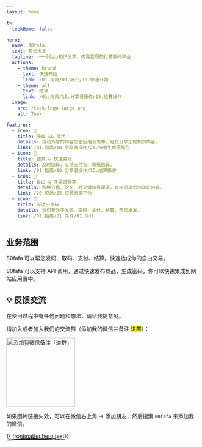 ```yaml
---
layout: home

tk:
  teekHome: false

hero:
  name: 80fafa
  text: 帮您发发
  tagline: ✨一个助力知识分享、内容变现的付费取码平台
  actions:
    - theme: brand
      text: 快速开始
      link: /01.指南/01.简介/10.快速开始
    - theme: alt
      text: 结算
      link: /01.指南/10.分享者操作/15.结算操作
  image:
    src: /teek-logo-large.png
    alt: Teek

features:
  - icon: 📖
    title: 简单 && 灵活
    details: 自动为您的内容加密压缩及发布，轻松分享您的知识内容。
    link: /01.指南/10.分享者操作/20.快速生成压缩包
  - icon: 🎉
    title: 结算 & 快速变现
    details: 及时结算，支持支付宝、微信结算。
    link: /01.指南/10.分享者操作/15.结算操作
  - icon: 🎇
    title: 自由 & 多渠道分享
    details: 各种云盘、论坛、社交媒体等渠道，自由分享您的知识内容。
    link: /20.资源/05.资源分享平台
  - icon: 📝
    title: 专注于发码
    details: 我们专注于发码、取码、支付、结算，帮您发发。
    link: /01.指南/01.简介/01.简介
---
```


## 业务范围

80fafa 可以帮您发码、取码、支付、结算。快速达成你的自由交易。

80fafa 可以支持 API 调用，通过快速发布商品，生成密码，你可以快速集成到网站应用当中。

## 💡 反馈交流

在使用过程中有任何问题和想法，请给我提意见。

请加入或者加入我们的交流群（添加我的微信并备注 <mark>进群</mark>）：

<img src="https://cdn.jsdelivr.net/gh/market02/jsdelivr-picture@main/weixinma.jpg" alt="添加我微信备注「进群」" style="width: 180px;" />

如果图片链接失效，可以在微信右上角 -> 添加朋友，然后搜索 `80fafa` 来添加我的微信。

<script setup lang="ts">
import { onMounted } from "vue";
import { useData } from "vitepress";
import { readingIcon } from "vitepress-theme-teek"

const { frontmatter } = useData();
onMounted(() => {
  const heroTextDom = document.querySelector<HTMLElement>(".VPHero .text");
  const textDom = document.querySelector<HTMLElement>("#hero-text");

  if (!heroTextDom || !textDom) return;

  while (heroTextDom.lastChild) heroTextDom.lastChild.remove();
  heroTextDom.append(textDom);
});
</script>

<span id="hero-text" style="display: inline-block; position: relative">
  {{ frontmatter.hero.text}}
  <svg style="color: var(--vp-c-brand); position: absolute; z-index: -1; top: 1em; left: 0.2em; width: calc(100% - 0.7em); height: auto;" width="240" height="11" viewBox="0 0 240 11" fill="currentColor" xmlns="http://www.w3.org/2000/svg">
    <path d="M20.766 10.187c.939-.024.386-.885.552-1.401 1.105-.301.553.626.962 1.061.685-.263 1.171-1.1 1.696-1.085.044.144.15.191.044.378.697-.736 2.21-.134 2.995-1.052a.55.55 0 0 1 .127.215 3.35 3.35 0 0 1-.204-1.204c.42-.034.751-.593.94 0-.255 0-.266.23-.377.416l.426-.273c.448.813-.586.316-.553.927.84-.306 1.802-1.037 2.476-.831.182.803-1.525.339-.608 1.023l-1.033-.268c.85 1.248-.625-.057.171 1.276 1.348.177 1.47-.478 2.818-.3.276-.479-.132-.66.144-1.124 1.857-.885 1.602 1.984 2.94.846.337-.555.42-1.582 1.442-1.08l-.276.889c1.298.038.668-1.348 2.06-.784-.226.368-1.005.344-.8.444.917.689.59-.545 1.27-.569l.16.827c1.371-.181 2.863-.827 4.388-1.037-.072.249-.326.512.044.746 1.912-.478 4.123-.058 6.007.368l.68-.727c.05.015.095.04.132.074a.275.275 0 0 1 .077.118c.014.044.015.091.004.136a.27.27 0 0 1-.07.122c.74.243 0-.445.354-.732.414-.062.552.383.315.603 1.248-.636 3.586-1.401 4.973-.694l-.254.22c1.06.249 1.105-1.477 2.127-.855l-.182.129c2.293.23 4.785-.478 6.564.52.293-1.017 2.272.393 2.365-1.022 1.327.664.967.927 2.813 1.348.492.052.702-.899 1.299-1.061l.044.731.79-.794.47.87.552-.205a.66.66 0 0 1-.332-.2.517.517 0 0 1-.132-.33c.873-.354 2.177.477 2.21.831l2.078-.679c-.039.301-.387.411-.657.607 1.105-.779.226.77 1.232.053-.144-.163.06-.44.077-.588.553.435 1.691.416 2.547.205l-.149.512c1.558.1 3.271-.31 5.018-.335-.636-.224-.514-1.109 0-1.204l.226.774c.32-.478-.552-.282.122-.884.652.076.464.875.094 1.138l.784-.287c.056.23-.127.358-.165.655.309-.478 1.387.75 1.834-.096l.05.23c1.746-.03 2.53-.316 3.95-.383 0-.674.553-.535.984-1.085 1.05.196 2.21.707 3.482.63.878-.343.243-.568.635-.955.077.612 1.332.535.69.985a15.353 15.353 0 0 0 3.83-.68c-.21-.243-.447-.353-.331-.563a.738.738 0 0 1 .275.01c.09.02.173.058.245.11a.58.58 0 0 1 .169.188c.04.072.061.151.062.232l-.088.067c2.127-.956 4.973 1.706 6.669.41l-.099.068 1.763-.684c.817.1-.481.478.127.842 1.9-1.043 3.022.12 4.586-.574 1.243 1.793 4.327-.167 5.979.956l-.1-.42c.426-.421.52.234.835.33-.05-.33-.464-.378-.205-.613 3.598-.545 7.438.598 11.129.956 1.348.11.757-2.203 2.465-1.195l-.481.794c2.719-.956 5.564 0 8.233-.77-.154.182-.16.416-.425.416.552.574 2.083.034 2.094-.435.42.053.1.425.354.665.552.339 1.42-.732 1.718-.158.05.09-.16.186-.265.23.37-.278 1.719.076 1.365-.589 1 .32 1.917-.287 2.713.105.553-.736 1.713.364 1.884-.683-.077 1.08 1.752.875 2.387.377-.215.326.553.345.299.794.718 0 1.381-.206 1.265-.76 1.315 1.305 2.686-1.018 3.415.645a45.888 45.888 0 0 1 6.078-1.17c-.082 1.075-2.138.09-2.066 1.218 1.834-.425 2.906-1.343 4.719-1.066.47.153-.276.478-.437.65 1.835-.43 3.537.148 5.172-.42 0 .1-.182.21-.348.291.321-.033.741.167.713-.325l-.315.13c-.497-.718 1.304-1.468 1.365-1.841-.553 1.396 1.602.377.707 2.137a.73.73 0 0 0 .337-.263.58.58 0 0 0 .1-.383c.315.1.409.297.083.665 1.155-.254.757-.78 1.801-.75 0 .233-.221.324-.337.601.553-.478 1.078-.908 1.951-.697-.056.143.044.33-.216.325 1.509-.048 2.603-1.195 4.249-.722-.513 1.023.553.349.625 1.243l.895-.254-.348-.44c.785.034 1.492-.602 2.155-.296l-.591.354 1.47-.139-.824-.354c.807-.444-.055-1.132.978-.86-.21.086.785.029 1.177.56.398-.278.801-.57 1.376-.335.138.291-.149.984-.055 1.176.398-.736 1.834-.168 2.337-.956-.143.227-.192.49-.138.745l.337-.597c.359.2.409.296.337.669 1.105.134-.309-1.138.967-.626-.105.048-.055.138-.27.23 1.287.277 2.519-.335 3.702 0 .326.903-1.05.195-.669.955 1.724-.129 3.592-.999 5.25-.74l-.31-.106c.277-1.262 1.221.66 2.083.086-.21.086-.298.693-.237.555 1.105.234 2.343-.249 4.083-.603l-.226.32c.657.311 1.763.216 2.481.383.226-.315.641-.253.403-.731 2.166 1.912 4.305-.89 6.228.726-.238 0-.553.268-.387.273l1.702-.244c-.111-.554-.21-.34-.553-.784.124-.163.292-.298.489-.392.198-.094.419-.145.644-.148-.774.34-.028.884.287 1.205-.049-.173.072-.354.05-.526.846 1.008.199-1.11 1.376-.407l-.077.287c.458-.134.889-.478 1.37-.401.177.645-.492.282-.552.803.685 0 1.403-1.162 1.994-.507-.298.167-.718.158-1.016.325.641.77.729.583 1.221.717h-.044l1.138.378-.282-.21c.928-1.635 1.752-.25 2.951-1.3-1.166.994-.21.592-.332 1.309.288.21.724.454.586.65.553-.564.89.478 1.696-.34 0 .235.581.044.431.627.713-.163-.149-.411-.077-.703 1.133-.76 2.514 1.061 4.139.029 1.376-.397 1.658-1.171 2.94-1.515.403.392-.393.836-.393.836.267.161.581.255.906.27a1.97 1.97 0 0 0 .934-.184c-.138.196 0 .373.172.64.519-.038.386-.831 1.05-.477a3.24 3.24 0 0 1-.553.918c.619-.192 1.243-.603 1.884-.79.149.412-.409.603-.646.856.718-.153 1.851-.296 2.105-.927l-.442-.248c.26 0 .105.559-.094.669-.63.478-.862-.258-.884-.478l.459-.134c-.387-1.382-1.818.148-2.719.033l.431-.956-.973.784c-.182-.263-.287-.822.166-.956-.624-.516-.591.33-1.105-.239-.055-.086-.028-.134.033-.172l-.646.273c.132-.201-.072-.703.309-.545-1.105-.617-1.873.674-2.26-.096l.099-.057c-1.596.272-.193.721-1.414 1.534l-.713-1.83-.188.721c-.16-.033-.481-.1-.409-.387-.63.478.089.32-.287.78-.752-.699-2.172.229-2.293-.957-.31.545.729.478-.127.813-.183-1.258-.978.181-1.658-.416.254-.636.917-.273.226-.875-.486 1.076-1.386-.282-2-.096-.066.87-1.332.32-2.354.579.078-.292-1.89-.54-2.818-.885l.033-.148c-.221.87-1.182.674-1.901.832a.906.906 0 0 1 .132-.55c.102-.169.258-.31.449-.406h-.669a.979.979 0 0 1-.34.327 1.167 1.167 0 0 1-.478.151l.194-.65c-.885 0-1.813.712-2.94.244-.083.607.84 1.725-.381 2.103-.034-.335-.056-.899.27-1.028-.105.043-.381.263-.585.12l.502-.545c-.508-.258-.287.478-.701.397 0-.478-.293-.35-.221-.722.11-.038.359.205.525 0a1.931 1.931 0 0 1-.691-.264 1.649 1.649 0 0 1-.503-.487c.028.268-.028.636-.37.684-.89 0-.282-.574-.79-.832-.227.325-.78-.033-.824.674-.259 0-.293-.34-.387-.535-.469.3-2.149.033-1.657.793l.116.053s-.05 0-.078.033c-1.525.66-3.105-.478-4.608-.224V3.34c-.895.244-1.984.106-2.636.593a.711.711 0 0 1-.402-.28.553.553 0 0 1-.084-.442c-.691.158-.774.416-1.746 0 .701-.396-.221-.373.713-.287-.879-.224-1.067-.607-2.039 0 .342-.597-.641-.774-1.067-.602l.608.445c-.436.053-.88.039-1.31-.043l.254-.794c-1.784-1.004-3.315 1.578-4.647-.067-.497.545.973.411.553 1.052-.829-.124-1.658-1.286-1.929-1.29-1.132-.479-1.105 1.137-2.282.812a.818.818 0 0 1 .031.774.938.938 0 0 1-.264.323 1.11 1.11 0 0 1-.397.198c-.829-.124-.994-1.214-.464-1.434.205 0 .299.072.288.168.27-.096.629-.21.303-.526l-.116.282c-.403-.297-1.552-.292-1.271-.75-.635.257-.281.477.183.616-1.061-.435-1.658-.053-2.763-.344.171.162.326.478.155.478-1.608-.378-.724.526-1.824.636-.608-.445.249-1.033-.862-.684-.668-.306-.127-.755.149-.985-1.016.536-1.867-.387-2.442-.478l.553-.22a1.892 1.892 0 0 1-.846.12l.293.573c-.309-.105-.553-.11-.553-.348-.326.368.227.956-.42 1.434-.403-.297-1.265.286-1.392-.478 1.298.272-.127-.76.978-.866a1.102 1.102 0 0 1-.851.024c-.044-.086.044-.157.133-.2-1.233-.689-.592.846-1.879.807.171-.42-.287-.808-.497-.721.519 0 .237.712-.249 1.027-.823-.34-.906.235-1.337.187l.491.162c-.176.426-.585.364-1.165.478-.045-.33.524-.22.326-.368-.652.736-1.437-.793-2.338-.306-.409-.291-.027-.798-.387-.999-1.011.54-1.077-.588-2.133-.148.293.574.349.435-.403.985l1.735-.387-1.105.822c.525 0 1.105-.35 1.42-.249-.553.478-.481.316-.238.794-.701-.86-1.425.478-2.21-.1l.044-1.41c-1.232-.641-2.21.702-3.823.334l.513.248c-.221.56-.994.072-1.519.292.055-.478-.271-.645-.492-.956.028.349-1.177-.043-1.337.899l-.707-.627c-1.305-.267-1.503 1.33-2.763 1.157.381-.507-.183-.846.657-1.21-.414 0-.79-.095-.801.23-.276-.263-1.199.646-1.575.215-.182.206-.243.698-.713.655a.337.337 0 0 1 0-.234c0 .234-.735.31-.331.837-1.271-1.478-3.592.095-4.708-1.172-.936.165-1.883.277-2.835.335.05-.139 0-.234.16-.186-1.143-.44-.707 1.352-2.005.86-.664-.765.69-.411.276-.703-.171-1.553-1.564.21-2.437-.702l.21-.091c-.663-.555-1.608.564-2.713.454a.326.326 0 0 0 0-.234c-.746.784-2.155 1.051-3.205 1.271.326-.607.475-.32.276-.956-.47.091.138.99-.801 1.167-.304-.33-.984-.622-1.078-1.282l.89-.019c-.459-.85-1.149.034-1.613-.114l.055-.368c-1.36.124-1.376 1.06-2.835.999l.155.282c-.796.956-.674-.521-1.465.172l-.248-.956c-.871.453-1.797.82-2.763 1.094.552-.698 1.658-1.06 2.315-1.477-.519 0-1.774.072-2.044.54.21-.09.475-.325.685-.181a2.832 2.832 0 0 1-1.094.83 3.298 3.298 0 0 1-1.42.27c.171-1.832-2.713-.455-3.482-1.865-1.834.693-3.652-.258-5.796-.13.774 1.435-.625.049-.481 1.507-.497.1-.685.076-.729 0l-1.525-.86c-.365-.421.469-.326.42-.65-1.106-.106-.465-.618-1.194-1 .155.521-.37.75-1 .56l.901.659c-1.52.793-1.338-1.214-2.868-.43l.48-.478c-.79.277-2.917 0-3.674 1.204-.144-.167-.332-.564 0-.674-1.89-.148-4.183 1.31-5.664.612l.138-.358c-.348.105-.602.678-1.05.325 0-.148.138-.359 0-.378-.182.124-.923.64-1.392.44l.386-.411c-1.85-.44-2.807 1.023-4.343 1.29 0-1.051-1.475-1.376-2.21-1.53V.685c-2.15-.086-3.625.956-5.598 1.4-1.265-1.118-4.188-.392-6.194-.99.31.182 0 .818-.37.957-.475-.206-1.266.755-1.221-.21h.165c-.375-.957-1.326-.67-2.072-.675l-.083 1.267c-2.006-1.778-5.106.813-6.227-.803-.459.33-1.045.34-1.498.67v-.68a12.396 12.396 0 0 0-3.575 0l.31-.478c-.912 0-1.072 1.98-1.912 2.042l-.288-1c-1.591.053-3.232-.774-4.763.192 0-.148.055-.445.31-.478-.746 0-2.918-.588-2.587.788-.06-.903-1.657-.038-2.48.388l.104-.689c-.685.875-.701 1.11-1.696 1.377-.243-.076-.238-.526.088-.368-.812-.32-.59.655-1.574.33l.342-.435c-.823-.029-.746.2-1.177.707-.503.287-1.564-.114-1.713-.712-.094.368-.52.875-1.011.717a.38.38 0 0 1 .013-.245.442.442 0 0 1 .164-.2c-1.393-.406-2 .851-2.973.235a.553.553 0 0 0-.182-.392 9.431 9.431 0 0 1 1.89.028c0-.616-.912-.688-.255-1.563-.685.478-1.845 1.54-2.713 1.286a.84.84 0 0 1-.1-.215l.061-.072a.668.668 0 0 0-.295 0 .61.61 0 0 0-.257.125 1.992 1.992 0 0 0-.718-.158c-.128-.507-1.023-.234-1.465-.244.072.67-.508.583.06 1.119-.07-.048.078-.086.366-.125a.528.528 0 0 0 .188-.076l-.028.062c.287-.033.663-.062 1.105-.09-.332.358-.68.654-1.183.3-.204.445-.43.894-.552 1.11-.647-.914-1.83-1.377-2.022-1.946-1.321.43-3.145.368-3.918 1.663-.376.177-.459-.344-.614-.535.216-.139.476-.13.586-.316-.74.354-2.249.216-2.381 1.105-.984-.364.491-.837-.818-.636l.166-.277c-2.675-1.291-4.09 2.433-7.068.755.204.105.304.148.354.296-3.316-.645-6.709 1.038-10.018-.062-.94-.205-1 .359-1.531.818l-.249-.713-.906.88c-1.315.679-2.47-1.65-4.117-.411l.254.478c-.624-.058-1.939.387-1.873-.177-.055.09-.166.516-.425.272l-.044-.372-1.487.712c-1.199-.215.078-1.506-1.658-1.492C.895 5.105-.22 6.114.04 6.362c.178.01.347.073.478.179a.645.645 0 0 1 .24.4l-.558.225C.17 8.279-.194 9.44 1.304 10.144l.917-.732.36.521-.818.1c.513.479.784 0 1.105-.305.07.225.233.42.458.55l.907-1.114c.149.43-.376.884.292 1.094.426-.516-.502-.956.233-1.314.513.478.403.898.933.44a.447.447 0 0 1 .012.336.525.525 0 0 1-.233.27c.476-.367 1.304-.214 1.525-.817.553.598 1.658-.248 1.691.808.29-.433.74-.77 1.277-.956-.752 1.3 1.724 0 1.591 1.348.553-1.162 2.21-.617 3.255-1.3-.055.095-.16.282-.265.23.624.061.823.391 1.237.592 0-.956.967-1.195 1.448-1.797.812.87-.392 1.118-.1 1.974-.082-.755 1.272-.813.973-1.434.614.53.514.248.862 1.008.028-1.17.553-.22.962-.956.873.54.282 1.086 1.182.689.453.354-.342.808-.342.808Zm21.793-2.93-.447.057.447-.058Zm1.818-.091a7.552 7.552 0 0 0-.801 0c-.072-.23 0-.478.171-.478-.083.186.348.305.63.478Zm-4.128-4.49c.288-.109.393 0 .442.159-.172.02-.343.053-.508.1v.081a.973.973 0 0 1 .066-.34Z" />
  </svg>
</span>

<style>
/* :root {
  --vp-home-hero-name-color: transparent;
  --vp-home-hero-name-background: -webkit-linear-gradient(120deg, #bd34fe 30%, #41d1ff);

  --vp-home-hero-image-background-image: linear-gradient(-45deg, #bd34fe 50%, #47caff 50%);
  --vp-home-hero-image-filter: blur(44px);
} */

/* 彩虹动画 */
:root {
  animation: rainbow 12s linear infinite;
}

.vp-doc #hero-text {
  display: none !important;
}

@media (min-width: 640px) {
  :root {
    --vp-home-hero-image-filter: blur(56px);
  }
}

@media (min-width: 960px) {
  :root {
    --vp-home-hero-image-filter: blur(68px);
  }
}
</style>
